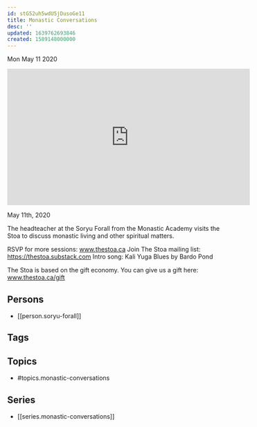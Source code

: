 ```yaml
---
id: stG52uh5wdU5jDusoGe11
title: Monastic Conversations
desc: ''
updated: 1639762693846
created: 1589148000000
---
```





Mon May 11 2020

<iframe width="560" height="315" src="https://www.youtube.com/embed/dtLQi8dDtSw" title="Monastic Conversations w/ Soryu Forall" frameborder="0" allow="accelerometer; autoplay; clipboard-write; encrypted-media; gyroscope; picture-in-picture" allowfullscreen ></iframe>

May 11th, 2020

The headteacher at the Soryu Forall from the Monastic Academy visits the Stoa to discuss monastic living and other spiritual matters.

RSVP for more sessions: www.thestoa.ca
Join The Stoa mailing list: https://thestoa.substack.com
Intro song: Kali Yuga Blues by Bardo Pond

The Stoa is based on the gift economy. You can give us a gift here: www.thestoa.ca/gift

## Persons

- [[person.soryu-forall]]

## Tags



## Topics

- #topics.monastic-conversations

## Series

- [[series.monastic-conversations]]

